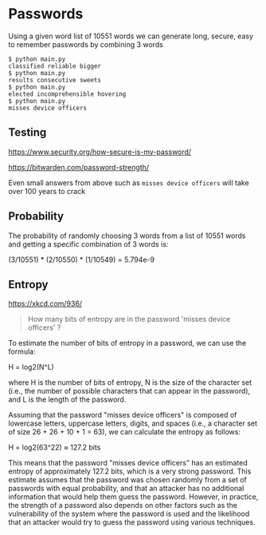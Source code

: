 # Passwords

Using a given word list of 10551 words we can generate long, secure, easy to remember passwords by combining 3 words

```
$ python main.py 
classified reliable bigger 
$ python main.py 
results consecutive sweets 
$ python main.py 
elected incomprehensible hovering 
$ python main.py 
misses device officers
```

## Testing

https://www.security.org/how-secure-is-my-password/

https://bitwarden.com/password-strength/

Even small answers from above such as `misses device officers` will take over 100 years to crack

## Probability

The probability of randomly choosing 3 words from a list of 10551 words and getting a specific combination of 3 words is:

(3/10551) * (2/10550) * (1/10549) = 5.794e-9

## Entropy

https://xkcd.com/936/

> How many bits of entropy are in the password 'misses device officers' ?

To estimate the number of bits of entropy in a password, we can use the formula:

H = log2(N^L)

where H is the number of bits of entropy, N is the size of the character set (i.e., the number of possible characters that can appear in the password), and L is the length of the password.

Assuming that the password "misses device officers" is composed of lowercase letters, uppercase letters, digits, and spaces (i.e., a character set of size 26 + 26 + 10 + 1 = 63), we can calculate the entropy as follows:

H = log2(63^22) ≈ 127.2 bits

This means that the password "misses device officers" has an estimated entropy of approximately 127.2 bits, which is a very strong password. This estimate assumes that the password was chosen randomly from a set of passwords with equal probability, and that an attacker has no additional information that would help them guess the password. However, in practice, the strength of a password also depends on other factors such as the vulnerability of the system where the password is used and the likelihood that an attacker would try to guess the password using various techniques.
